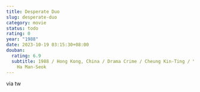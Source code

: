 ```yaml
---
title: Desperate Duo
slug: desperate-duo
category: movie
status: todo
rating: 0
year: "1988"
date: 2023-10-19 03:15:30+08:00
douban:
  rating: 6.9
  subtitle: 1988 / Hong Kong, China / Drama Crime / Cheung Kin-Ting / Yuen Biao,
    Ha Man-Seok
---
```


via tw
